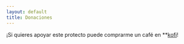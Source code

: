 ```yaml
---
layout: default
title: Donaciones
---
```


¡Si quieres apoyar este protecto puede comprarme un café en **[kofi](https://ko-fi.com/vanchesv)!